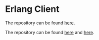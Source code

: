 # Erlang Client

The repository can be found [here](https://github.com/AntidoteDB/antidote-erlang-client).

The repository can be found [here](https://antidotedb.gitbook.io/documentation/api/protocol-buffer-api) and [here](https://github.com/AntidoteDB/antidote-erlang-client).
